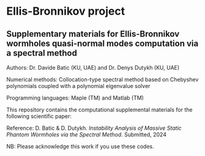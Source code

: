 # Ellis-Bronnikov project

## Supplementary materials for Ellis-Bronnikov wormholes quasi-normal modes computation via a spectral method

Authors: Dr. Davide Batic (KU, UAE) and Dr. Denys Dutykh (KU, UAE)

Numerical methods: Collocation-type spectral method based on Chebyshev polynomials coupled with a polynomial eigenvalue solver

Programming languages: Maple (TM) and Matlab (TM)

This repository contains the computational supplemental materials for the following scientific paper:

Reference: D. Batic & D. Dutykh. *Instability Analysis of Massive Static Phantom Wormholes via the Spectral Method*. Submitted, 2024

NB: Please acknowledge this work if you use these codes.
